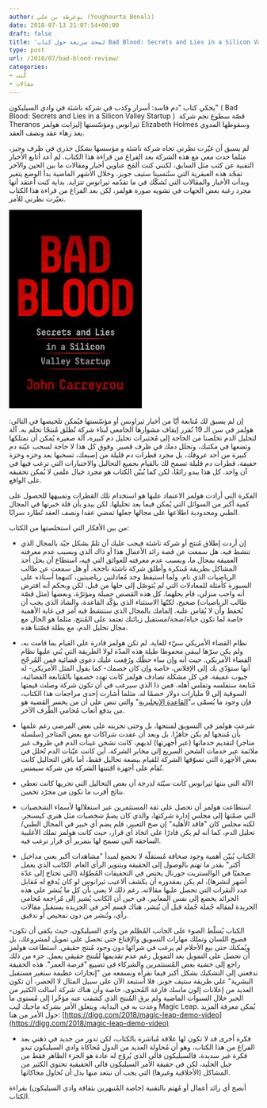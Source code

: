 ```yaml
---
author: يوغرطة بن علي (Youghourta Benali)
date: 2018-07-13 21:07:54+00:00
draft: false
title: 'لمحة سريعة حول كتاب Bad Blood: Secrets and Lies in a Silicon Valley Startup'
type: post
url: /2018/07/bad-blood-review/
categories:
- كُتب
- مقالات
---
```


يحكي كتاب "دم فاسد: أسرار وكذب في شركة ناشئة في وادي السيليكون" ( Bad Blood: Secrets and Lies in a Silicon Valley Startup )  قصّة سطوع نجم شركة Theranos ثيرانوس ومؤسّستها إليزابث هولمز Elizabeth Holmes وسقوطها المدوي بعد زهاء عقد ونصف العقد.




لم يسبق أن غيّرت نظرتي تجاه شركة ناشئة و مؤسسها بشكل جذري في ظرف وجيز، مثلما حدث معي مع هذه الشركة بعد الفراغ من قراءة هذا الكتاب. لم أعد أتابع الأخبار التقنية عن كثب مثل السابق، لكنني كنت ألمَح عناوين أخبار ومقالات ما بين الحين والآخر تمجّد هذه العبقرية التي ستُنسينا ستيف جوبز. وخلال الأشهر الماضية بدأ الوضع يتغير وبدأت الأخبار والمقالات التي تُشكّك في ما تقدّمه ثيرانوس تتزايد. بداية كنت أعتقد أنها مجرد رغبة بعض الجهات في تشويه صورة هولمز، لكن بعد الفراغ من قراءة هذا الكتاب تغيّرت نظرتي للأمر.




[![](Bad-Blood-Secrets-and-Lies-in-a-Silicon-Valley-Startup-.jpg)
](https://www.it-scoop.com/2018/07/bad-blood-review/bad-blood-secrets-and-lies-in-a-silicon-valley-startup/)




إن لم يسبق لك مُتابعة أيّا من أخبار ثيراونس أو مؤسّستها فيُمكن تلخيصها في التالي: هولمز في سن الـ 19 تُقرر إيقاف مشوارها الجامعي لبناء شركة تُطلق مُنتجًا تحلم به. آلة لتحليل الدم تخلصنا من الحاجة إلى مُختبرات تحليل دم كبيرة، آلة صغيرة يُمكن أن تمتلكها وتضعها في مكتبك، وتحلل دمك في ظرف قصير. وفوق كل هذا لا حاجة لسحب عيّنة دم كبيرة من أحد عروقك، بل مجرد قطرات دم قليلة من إصبعك، تسحبها بعد وخزه وخزة خفيفة، قطرات دم قليلة تسمح لك بالقيام بجميع التحاليل والاختبارات التي ترغب فيها في آن واحد. كل هذا يبدو رائعًا، لكن كما يُبيّن الكتاب هو مجرد خيال علمي لا يُمكن تحقيقه على الواقع.




الفكرة التي أرادت هولمز الاعتماد عليها هو استخدام تلك القطرات وتمييهها للحصول على كمية أكبر من السوائل التي يُمكن فيما بعد تحليلها. لكن يبدو بأن قلة خبرتها في المجال الطبي ومحدودية اطلاعها على مجالها جعلها تمضي عقدا ونصف العقد تُطارد سرابًا.




من بين الأفكار التي استخلصتها من الكتاب:




- إن أردت إطلاق مُنتج أو شركة ناشئة فيجب عليك أن تلمّ بشكل جيّد بالمجال الذي تنشط فيه. هل سمعت عن قصة رائد الأعمال هذا أو ذاك الذي وبسبب عدم معرفته العميقة بمجال ما، وبسبب عدم معرفته للعوائق التي فيه، استطاع أن يحل أحد المشاكل بطريقة مُبتكرة وأطلق شركة ناشئة ناجحة. أو هل سمعت عن طالب الرياضيات الذي نام، ولما استيقظ وجد مُعادلتين رياضيتين، كتبهما أستاذه على السبورة كأمثلة للمعادلات التي لم يُتوصّل إلى حلها من قبل، لكن وبحكم أنه افترض أنه واجب منزلي، قام بحلهما. كل هذه القصص جميلة ومؤثرّة، وبعضها (مثل قصّة طالب الرياضيات) صحيح، لكنّها الاستثناء الذي يؤكّد القاعدة، والشاذ الذي يجب أن يُحفظ وأن لا يُقاس عليه. إلمامك بالمجال الذي ستنشط فيه أمر في غاية الأهمية خاصة لما تكون حياة/صحة/مستقبل زبائنك تعتمد على المُنتج، مثلما هو الحال مع مجال تحليل الدم، مع بطلة قصّتنا هذه.




- نظام القضاء الأمريكي سيّء للغاية. لم تكن هولمز قادرة على القيام بما قامت به، ولم يكن سرّها ليبقى محفوظا طيلة هذه المدّة لولا الطريقة التي بُني عليها نظام القضاء الأمريكي. حيث أنه وإن ساء حظّك ورُفِعت عليك دعوى قضائية فمن المُرجّح أنها ستؤدّي بك إلى الإفلاس، خاصة وإن كان خصمك- كما يقول المثل الأمريكي- له جيوب عميقة. في كل مشكلة تصادف هولمز كانت تهدد خصمها بالمُتابعة القضائية، مُتابعة ستفلسه وتفلس أهله. فمن ذا الذي سيرغب في أن تكون شركة وصلت قيمتها السوقية إلى 9 مليارات دولار خصمًا له. مثلما أشارت إحدى مراجعات هذا الكتاب، فإن وجود ما يُسمّى بـ"[القاعدة الإنجليزية](https://en.wikipedia.org/wiki/English_rule_%28attorney%27s_fees%29)" والتي تنص على أن من يخسر القضية هو من يدفع أتعاب مُحامي الطّرف الآخر.




- شرعت هولمز في التسويق لمنتجها، بل وحتى تجربته على بعض المرضى رغم علمها بأن مُنتجها لم يكن جاهزًا. بل وبعد أن عقدت شراكات مع بعض المتاجر (سلسلة متاجر) لتقديم خدماتها (عبر أجهزتها) لديهم، كانت تشحن عينات الدم في ظروف غير ملائمة عبر خدمات الشحن السريع إلى مخابر الشركة، أين كانت عيّنات الدم تُحلل في بعض الأجهزة التي تسوّقها الشركة للقيام ببضعة تحاليل فقط، أما باقي التحاليل كانت تُقام على أجهزة اقتنتها الشركة من شركة سيمنس.




- الآلة التي بنتها ثيرانوس كانت سيّئة لدرجة أن بعض التحاليل التي تجريها كانت تعطي نتائج أقرب ما تكون من مجرّد تخمين.




- استطاعت هولمز أن تحصل على ثقة المستثمرين عبر استغلالها لأسماء الشخصيات التي ضمّتها إلى مجلس إدارة شركتها، والذي كان يضمّ شخصيات مثل هنري كيسنجر. لكنه مجلس كان "فاقد الأهلية" إن صح التعبير، فلم يضم أي خبير في المجال الطبي/تحليل الدم، كما أنه لم يكن قادرًا على اتخاذ أي قرار، حيث كانت هولمز تملك الأغلبية الساحقة التي تسمح لها بتمرير أي قرار ترغب فيه.




- الكتاب يُبيّن أهمية وجود صحافة مُستقلّة لا تخضع لمبدأ "مشاهدات أكبر يعني مداخيل أكثر" بقدر ما تهتم بالوصول إلى الحقيقة وبتنوير الرأي العام. الكاتب الذي يعمل صحفيًا في الوالستريت جورنال يختص في التحقيقات المُطوّلة (التي تحتاج إلى عدّة أشهر لنشرها)، لم يكن بمقدوره أن يكشف ألاعيب ثيرانوس لو كان يُدفع له مُقابل عدد النقرات التي تحصل عليها مقالاته. رغم ذلك لا يعني بأن كل ما يُنشر على هذه الجرائد يخضع إلى نفس المعايير. في حين أن الكاتب يُشير إلى مُراجعة مُحامي الجريدة لمقاله جُملة جُملة قبل أن يُنشر، هناك قسم آخر في الجريدة يستقبل مقالات رأي، وتُنشر من دون تمحيص أو تدقيق.




-الكتاب يُسلّط الضوء على الجانب المُظلم من وادي السيليكون، حيث يكفي أن تكون فصيح اللسان وتملك مهارات التسويق والإقناع حتى تحصل على تمويل لمشروعك، بل ويُمكنك حتى بيع الأحلام لم يرغب في شرائها دون وجود مُنتج حقيقي. استطاعت هولمز أن تحصل على التمويل بعد التمويل رغم عدم تقديمها لمُنتج حقيقي يعمل. جزء من ذلك راجع إلى خشية بعض المُستثمرين والشركاء في تضييع "فرصة العمر". هذه الحقيقة تدفعني إلى التشكيك بشكل أكبر فيما نقرأه ونسمعه من "إنجازات عظيمة ستغير مستقبل البشرية" على طريقة ستيف جوبز. فلا أستبعد الآن على سبيل المثال لا الحصر، أن تكون العديد من إعلانات إلون ماسك فارغة المُحتوى، خاصة وأن هناك شركة أسالت الكثير من الحبر خلال السنوات الماضية ولم يرق المُنتج الذي كشفت عنه مؤخّرا إلى مُستوى ما وعدت به في البداية، ويتعلق الأمر بشركة ماجيك ليب Magic Leap. يُمكن معرفة المزيد حول الأمر من هنا: [https://digg.com/2018/magic-leap-demo-video](https://digg.com/2018/magic-leap-demo-video)




- فكرة أخرى قد لا تكون لها علاقة مُباشرة بالكتاب، لكن تدور من جديد في ذهني بعد الفراغ من هذا الكتاب، وهو أن مُحاولة العديد من الدول مُحاكاة وادي السيليكون تبدو فكرة غير سديدة، فالسيليكون فالي الذي يُروّج له عادة هو الجزء الظاهر فقط من جبل الجليد، لكن في حقيقة الأمر السيليكون فالي الحقيقية تحتوي الكثير من المشاكل (الأخلاقية وغيرها) التي يجب أن نبتعد منها بدل أن نُحاول محاكاتها.




أنصح أي رائد أعمال أو مُهتم بالتقنية (خاصة المُنبهرين بثقافة وادي السيليكون) بقراءة الكتاب.
